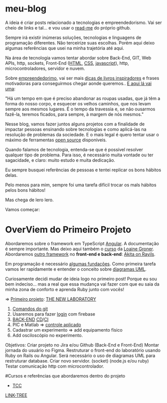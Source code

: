 # meu-blog
A ideia é criar posts relacionado a tecnologias e empreendedorismo. Vai ser cheio de links e tal... e vou usar o [read-me](https://medium.com/@raullesteves/github-como-fazer-um-readme-md-bonit%C3%A3o-c85c8f154f8) do próprio github. 

Sempre irá existir inúmeras soluções, tecnologias e linguagens de programação diferentes. Não terceirize suas escolhas. Porém aqui deixo algumas referências que usei na minha trajetória até aqui.

Na área de tecnologia vamos tentar abordar sobre Back-End, GIT, Web APIs, http, sockets, Front-End ([HTML](https://www.w3schools.com/html/), [CSS](https://www.w3schools.com/css/), [javascript](https://github.com/luizotavioautomacao/curso-javascript-ninja)), http, microcontroladores, servidor e nuvem.

Sobre [empreendedorimo](https://gvcast.podbean.com/), vai ser mais [dicas de livros inspiradores](http://www.fanap.br/Documentos/AMeninadoVale-BelPesce.pdf) e frases motivadoras para conseguirmos chegar aonde queremos.. [E aqui lá vai uma](https://www.fazinova.com.br/courses/curso-criando-oportunidades-2-0?l=pt-BR):

"Há um tempo em que é preciso abandonar as roupas usadas, que já têm a forma do nosso corpo, e esquecer os velhos caminhos, que nos levam sempre aos mesmos lugares. É o tempo da travessia e, se não ousarmos fazê-la, teremos ficados, para sempre, à margem de nós mesmos."

Nesse blog, vamos fazer juntos alguns projetos com a finalidade de impactar pessoas ensinando sobre tecnologias e como aplicá-las na resolução de problemas da sociedade. E o mais legal é quero tentar usar o máximo de ferramentas [open source](https://www.gnu.org/gnu/linux-and-gnu.en.html) disponíveis.

Quando falamos de tecnologia, entenda-se que é  possível resolver qualquer tipo de problema. Para isso, é necessário muita vontade ou ter sagacidade, e claro: muito estudo e muita dedicação.

Eu sempre busquei referências de pessoas e tentei replicar os bons hábitos delas.

Pelo menos para mim, sempre foi uma tarefa difícil trocar os mals hábitos pelos bons hábitos!

Mas chega de lero lero.

Vamos começar:

# OverViem do Primeiro Projeto

Abordaremos sobre o framework em TypeScript [Angular](https://angular.io/docs). 
A documentação é sempre importante. Mas deixo aqui também o [curso](https://www.youtube.com/watch?v=tPOMG0D57S0&list=PLGxZ4Rq3BOBoSRcKWEdQACbUCNWLczg2G) da [Loaine Groner](https://loiane.com/).
Abordaremos [outro framework](https://rubyonrails.org/) no **front-end e back-end**: [Akita on Rayils](https://www.jmonteiro.com/aprendaaprogramar/chapter00.html).

Em programação é necessário [algumas fundações](https://drive.google.com/drive/folders/1MNzy8h15WqPwpd0i4bcUy4JUU1IVbvH4?usp=sharing).
Como primeira tarefa vamos ler rapidamente e entender o conceito sobre [diagramas UML](https://engsoftmoderna.info/cap4.html).

Curiosamente decidi mudar de ideia logo no primeiro post! Porque eu sou bem indeciso... mas a real que essa mudança vai fazer com que eu saia da minha zona de conforto e aprenda Ruby junto com vocês! 

=> [Primeiro projeto](https://decat.ufop.br/weblab-gorceix): [THE NEW LABORATORY](http://200.239.165.38/)
1. [Comandos do git](https:challenge/github.com/luizotavioautomacao/meu-blog/tree/main/git)
2. Usaremos para fazer [login](https://firebase.google.com/) com firebase 
3. [BACK-END](https://www.heroku.com) [CD](https://platform.sh/marketplace/)/[CI](https://www.netlify.com/) 
4. PIC e Matlab => [controle aplicado](https://engenhariae.com.br/editorial/colunas/ita-libera-10-cursos-gratuitos-online-e-com-certificados?fbclid=IwAR2XAgtTbNW0lCugTTX64WYsDI3WPgkv0pEiW7fh2n5Q5v8O3g1MuBNx28U) 
5. Cadastrar um experimento => add equipamento físico 
6. Add osciloscópio no experimento.

Objetivos:
Criar projeto no Jira e/ou Github (Back-End e Front-End)
Montar jornada do usuário no Figma.
Restruturar o front-end do laboratório usando Ruby on Rails ou Angular.
Será necessário o uso de diagramas UML para restruturar database.
Criar novo servidor. (socket) (node.js e/ou ruby)
Testar comunicação http com microcontrolador.

#Cursos e referências que abordaremos dentro do projeto
  - [TCC](https://www.monografias.ufop.br/handle/35400000/440)


[LINK-TREE](https://linktr.ee/luizoitavo)